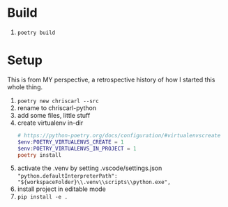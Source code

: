 # Build
1. `poetry build`


# Setup
This is from MY perspective, a retrospective history of how I started this whole thing.

1. `poetry new chriscarl --src`
2. rename to chriscarl-python
3. add some files, little stuff
4. create virtualenv in-dir
    ```powershell
    # https://python-poetry.org/docs/configuration/#virtualenvscreate
    $env:POETRY_VIRTUALENVS_CREATE = 1
    $env:POETRY_VIRTUALENVS_IN_PROJECT = 1
    poetry install
    ```
5. activate the .venv by setting .vscode/settings.json `"python.defaultInterpreterPath": "${workspaceFolder}\\.venv\\scripts\\python.exe",`
6. install project in editable mode
7. `pip install -e .`


